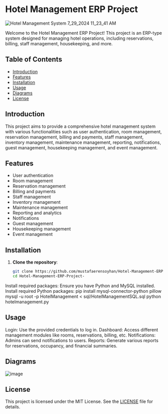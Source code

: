 # Hotel Management ERP Project
![Hotel Management System 7_29_2024 11_23_41 AM](https://github.com/user-attachments/assets/c4fa233a-f74f-4a9a-a501-1f45b3a21ce5)

Welcome to the Hotel Management ERP Project! This project is an ERP-type system designed for managing hotel operations, including reservations, billing, staff management, housekeeping, and more.

## Table of Contents

- [Introduction](#introduction)
- [Features](#features)
- [Installation](#installation)
- [Usage](#usage)
- [Diagrams](#diagrams)
- [License](#license)

## Introduction

This project aims to provide a comprehensive hotel management system with various functionalities such as user authentication, room management, reservation management, billing and payments, staff management, inventory management, maintenance management, reporting, notifications, guest management, housekeeping management, and event management.

## Features

- User authentication
- Room management
- Reservation management
- Billing and payments
- Staff management
- Inventory management
- Maintenance management
- Reporting and analytics
- Notifications
- Guest management
- Housekeeping management
- Event management

## Installation

1. **Clone the repository**:
   ```sh
   git clone https://github.com/mustafaerensoyhan/Hotel-Management-ERP-Project-.git
   cd Hotel-Management-ERP-Project-

Install required packages:
Ensure you have Python and MySQL installed. Install required Python packages:
pip install mysql-connector-python pillow
mysql -u root -p HotelManagement < sql/HotelManagementSQL.sql
python hotelmanagement.py

## Usage
Login: Use the provided credentials to log in.
Dashboard: Access different management modules like rooms, reservations, billing, etc.
Notifications: Admins can send notifications to users.
Reports: Generate various reports for reservations, occupancy, and financial summaries.

## Diagrams
![image](https://github.com/user-attachments/assets/b12f087c-2505-4f31-8327-1853c5cd1a43)

## License

This project is licensed under the MIT License. See the [LICENSE](LICENSE) file for details.

